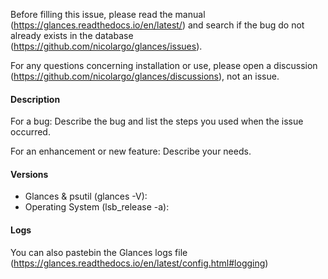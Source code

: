 Before filling this issue, please read the manual (https://glances.readthedocs.io/en/latest/) and search if the bug do not already exists in the database (https://github.com/nicolargo/glances/issues).

For any questions concerning installation or use, please open a discussion (https://github.com/nicolargo/glances/discussions), not an issue.

#### Description

For a bug: Describe the bug and list the steps you used when the issue occurred.

For an enhancement or new feature: Describe your needs.

#### Versions

* Glances & psutil (glances -V):
* Operating System (lsb_release -a):

#### Logs

You can also pastebin the Glances logs file (https://glances.readthedocs.io/en/latest/config.html#logging)
